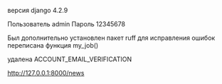 

версия django 4.2.9

Пользователь admin
Пароль 12345678

Был дополнительно установлен пакет ruff для исправления ошибок
переписана функция my_job()

удалена ACCOUNT_EMAIL_VERIFICATION


http://127.0.0.1:8000/news
